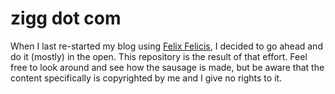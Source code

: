 zigg dot com
====

When I last re-started my blog using [Felix
Felicis](https://liquidluck.readthedocs.org/en/latest/start.html), I
decided to go ahead and do it (mostly) in the open. This repository
is the result of that effort. Feel free to look around and see how
the sausage is made, but be aware that the content specifically is
copyrighted by me and I give no rights to it.

